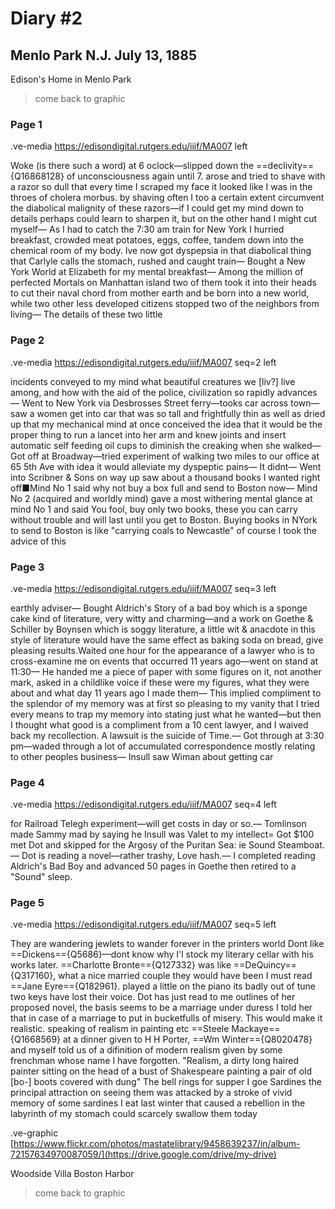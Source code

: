 # Diary #2 

## Menlo Park N.J. July 13, 1885

Edison's Home in Menlo Park 

> come back to graphic 

### Page 1

.ve-media https://edisondigital.rutgers.edu/iiif/MA007 left

Woke (is there such a word) at 6 oclock—slipped down the ==declivity=={Q16868128} of unconsciousness again until 7. arose and tried to shave with a razor so dull that every time I scraped my face it looked like I was in the throes of cholera morbus. by shaving often I too a certain extent circumvent the diabolical malignity of these razors—if I could get my mind down to details perhaps could learn to sharpen it, but on the other hand I might cut myself— As I had to catch the 7:30 am train for New York I hurried breakfast, crowded meat potatoes, eggs, coffee, tandem down into the chemical room of my body.  Ive now got dyspepsia in that diabolical thing that Carlyle calls the stomach, rushed and caught train— Bought a New York World at Elizabeth for my mental breakfast— Among the million of perfected Mortals on Manhattan island two of them took it into their heads to cut their naval chord from mother earth and be born into a new world, while two other less developed citizens stopped two of the neighbors from living— The details of these two little 

### Page 2

.ve-media https://edisondigital.rutgers.edu/iiif/MA007 seq=2 left

incidents conveyed to my mind what beautiful creatures we [liv?] live among, and how with the aid of the police, civilization so rapidly advances— Went to New York via Desbrosses Street ferry—tooks car across town—saw a women get into car that was so tall and frightfully thin as well as dried up that my mechanical mind at once conceived the idea that it would be the proper thing to run a lancet into her arm and knew joints and insert automatic self feeding oil cups to diminish the creaking when she walked— Got off at Broadway—tried experiment of walking two miles to our office at 65 5th Ave with idea it would alleviate my dyspeptic pains— It didnt— Went into Scribner & Sons on way up saw about a thousand books I wanted right off■Mind No 1 said why not buy a box full and send to Boston now— Mind No 2 (acquired and worldly mind) gave a most withering mental glance at mind No 1 and said You fool, buy only two books, these you can carry without trouble and will last until you get to Boston. Buying books in NYork to send to Boston is like "carrying coals to Newcastle" of course I took the advice of this

### Page 3

.ve-media https://edisondigital.rutgers.edu/iiif/MA007 seq=3 left

earthly adviser—  Bought Aldrich's Story of a bad boy which is a sponge cake kind of literature, very witty and charming—and a work on Goethe & Schiller by Boynsen which is soggy literature, a little wit & anacdote in this style of literature would have the same effect as baking soda on bread, give pleasing results.Waited one hour for the appearance of a lawyer who is to cross-examine me on events that occurred 11 years ago—went on stand at 11:30— He handed me a piece of paper with some figures on it, not another mark, asked in a childlike voice if these were my figures, what they were about and what day 11 years ago I made them— This implied compliment to the splendor of my memory was at first so pleasing to my vanity that I tried every means to trap my memory into stating just what he wanted—but then I thought what good is a compliment from a 10 cent lawyer, and I waived back my recollection. A lawsuit is the suicide of Time.— Got through at 3:30 pm—waded through a lot of accumulated correspondence mostly relating to other peoples business— Insull saw Wiman about getting car 

### Page 4

.ve-media https://edisondigital.rutgers.edu/iiif/MA007 seq=4 left

for Railroad Telegh experiment—will get costs in day or so.— Tomlinson made Sammy mad by saying he Insull was Valet to my intellect= Got $100 met Dot and skipped for the Argosy of the Puritan Sea: ie Sound Steamboat.—  Dot is reading a novel—rather trashy, Love hash.— I completed reading Aldrich's Bad Boy and advanced 50 pages in Goethe then retired to a "Sound" sleep.

### Page 5

.ve-media https://edisondigital.rutgers.edu/iiif/MA007 seq=5 left

They are wandering jewlets to wander forever in the printers world Dont like ==Dickens=={Q5686}—dont know why I'l stock my literary cellar with his works later. ==Charlotte Bronte=={Q127332} was like ==DeQuincy=={Q317160}, what a nice married couple they would have been I must read ==Jane Eyre=={Q182961}. played a little on the piano its badly out of tune two keys have lost their voice. Dot has just read to me outlines of her proposed novel, the basis seems to be a marriage under duress I told her that in case of a marriage to put in bucketfulls of misery. This would make it realistic. speaking of realism in painting etc ==Steele Mackaye=={Q1668569} at a dinner given to H H Porter, ==Wm Winter=={Q8020478} and myself told us of a difinition of modern realism given by some frenchman whose name I have forgotten. "Realism, a dirty long haired painter sitting on the head of a bust of Shakespeare painting a pair of old [bo-] boots covered with dung" The bell rings for supper I goe Sardines the principal attraction on seeing them was attacked by a stroke of vivid memory of some sardines I eat last winter that caused a rebellion in the labyrinth of my stomach could scarcely swallow them today

.ve-graphic [https://www.flickr.com/photos/mastatelibrary/9458639237/in/album-72157634970087059/](https://drive.google.com/drive/my-drive) 

Woodside Villa Boston Harbor 

> come back to graphic 